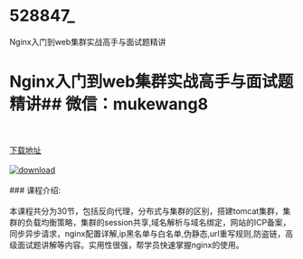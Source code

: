 # 528847_
Nginx入门到web集群实战高手与面试题精讲
# Nginx入门到web集群实战高手与面试题精讲## 微信：mukewang8
<br/></br>[下载地址](http://www.36tz.cn/article/528847 "下载地址")
<br/></br>[![download](http://36tz.cn/muke_img/2019_11_356-57-300x188.jpg "下载地址")](http://www.36tz.cn/article/528847 "下载地址")
<br/></br>### 课程介绍:<br/></br>本课程共分为30节，包括反向代理，分布式与集群的区别，搭建tomcat集群，集群的负载均衡策略，集群的session共享,域名解析与域名绑定，网站的ICP备案，同步异步请求，nginx配置详解,ip黑名单与白名单,伪静态,url重写规则,防盗链，高级面试题讲解等内容。实用性很强，帮学员快速掌握nginx的使用。


 
